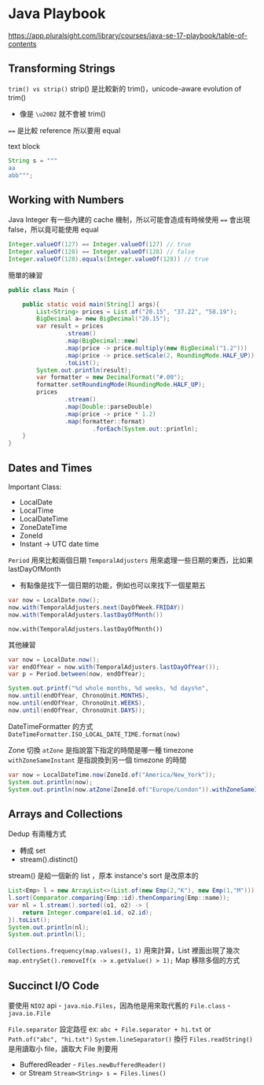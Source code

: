 # Java Playbook
https://app.pluralsight.com/library/courses/java-se-17-playbook/table-of-contents


## Transforming Strings
`trim() vs strip()`
strip() 是比較新的 trim()，unicode-aware evolution of trim()
- 像是 `\u2002` 就不會被 trim()


`==` 是比較 reference
所以要用 equal

text block
```java
String s = """
aa
abb""";
```

## Working with Numbers
Java Integer 有一些內建的 cache 機制，所以可能會造成有時候使用 `==` 會出現 false，所以竟可能使用 equal

```java
Integer.valueOf(127) == Integer.valueOf(127) // true
Integer.valueOf(128) == Integer.valueOf(128) // false
Integer.valueOf(128).equals(Integer.valueOf(128)) // true
```
簡單的練習
```java
public class Main {

    public static void main(String[] args){
        List<String> prices = List.of("20.15", "37.22", "58.19");
        BigDecimal a= new BigDecimal("20.15");
        var result = prices
                .stream()
                .map(BigDecimal::new)
                .map(price -> price.multiply(new BigDecimal("1.2")))
                .map(price -> price.setScale(2, RoundingMode.HALF_UP))
                .toList();
        System.out.println(result);
        var formatter = new DecimalFormat("#.00");
        formatter.setRoundingMode(RoundingMode.HALF_UP);
        prices
                .stream()
                .map(Double::parseDouble)
                .map(price -> price * 1.2)
                .map(formatter::format)
                        .forEach(System.out::println);
    }
}
```

## Dates and Times
Important Class:
- LocalDate
- LocalTime
- LocalDateTime
- ZoneDateTime
- ZoneId
- Instant -> UTC date time

`Period` 用來比較兩個日期
`TemporalAdjusters` 用來處理一些日期的東西，比如果 lastDayOfMonth
- 有點像是找下一個日期的功能，例如也可以來找下一個星期五
``` java
var now = LocalDate.now();
now.with(TemporalAdjusters.next(DayOfWeek.FRIDAY))
now.with(TemporalAdjusters.lastDayOfMonth())
```

`now.with(TemporalAdjusters.lastDayOfMonth())`

其他練習
```java
var now = LocalDate.now();
var endOfYear = now.with(TemporalAdjusters.lastDayOfYear());
var p = Period.between(now, endOfYear);

System.out.printf("%d whole months, %d weeks, %d days%n",
now.until(endOfYear, ChronoUnit.MONTHS),
now.until(endOfYear, ChronoUnit.WEEKS),
now.until(endOfYear, ChronoUnit.DAYS));
```

DateTimeFormatter 的方式
`DateTimeFormatter.ISO_LOCAL_DATE_TIME.format(now)`

Zone 切換
`atZone` 是指說當下指定的時間是哪一種 timezone
`withZoneSameInstant` 是指說換到另一個 timezone 的時間
```java
var now = LocalDateTime.now(ZoneId.of("America/New_York"));
System.out.println(now);
System.out.println(now.atZone(ZoneId.of("Europe/London")).withZoneSameInstant(ZoneId.of("America/New_York")));
```


## Arrays and Collections
Dedup 有兩種方式
- 轉成 set
- stream().distinct()


stream() 是給一個新的 list ，原本 instance's sort 是改原本的
```java
List<Emp> l = new ArrayList<>(List.of(new Emp(2,"K"), new Emp(1,"M")));
l.sort(Comparator.comparing(Emp::id).thenComparing(Emp::name));
var nl = l.stream().sorted((o1, o2) -> {
    return Integer.compare(o1.id, o2.id);
}).toList();
System.out.println(nl);
System.out.println(l);
```

`Collections.frequency(map.values(), 1)` 用來計算，List 裡面出現了幾次
`map.entrySet().removeIf(x -> x.getValue() > 1);` Map 移除多個的方式

## Succinct I/O Code
要使用 `NIO2` api - `java.nio.Files`，因為他是用來取代舊的 `File.class` - `java.io.File`

`File.separator` 設定路徑 ex: `abc + File.separator + hi.txt` or `Path.of("abc", "hi.txt")`
`System.lineSeparator()` 換行
`Files.readString()` 是用讀取小 file，讀取大 File 則要用 
- BufferedReader - `Files.newBufferedReader()` 
- or  Stream `Stream<String> s = Files.lines()`


